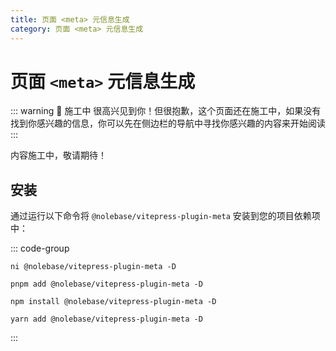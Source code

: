 ```yaml
---
title: 页面 <meta> 元信息生成
category: 页面 <meta> 元信息生成
---
```


<script setup>
import packageJSON from '~/packages/vitepress-plugin-meta/package.json'
</script>

# 页面 `<meta>` 元信息生成 <Badge type="warning" :text="`Beta 测试 ${packageJSON.version}`" />

::: warning 🚧 施工中
很高兴见到你！但很抱歉，这个页面还在施工中，如果没有找到你感兴趣的信息，你可以先在侧边栏的导航中寻找你感兴趣的内容来开始阅读
:::

内容施工中，敬请期待！

## 安装

通过运行以下命令将 `@nolebase/vitepress-plugin-meta` 安装到您的项目依赖项中：

::: code-group

```shell [@antfu/ni]
ni @nolebase/vitepress-plugin-meta -D
```

```shell [pnpm]
pnpm add @nolebase/vitepress-plugin-meta -D
```

```shell [npm]
npm install @nolebase/vitepress-plugin-meta -D
```

```shell [yarn]
yarn add @nolebase/vitepress-plugin-meta -D
```

:::
